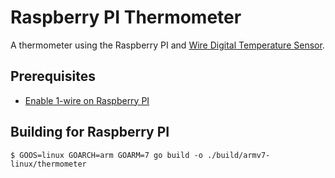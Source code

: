 # Raspberry PI Thermometer

A thermometer using the Raspberry PI and [Wire Digital Temperature Sensor](https://raspberry.piaustralia.com.au/products/1-wire-digital-temperature-sensor-for-raspberry-pi-unassembled-1m).

## Prerequisites

- [Enable 1-wire on Raspberry PI](https://www.raspberrypi-spy.co.uk/2018/02/enable-1-wire-interface-raspberry-pi/)

## Building for Raspberry PI

	$ GOOS=linux GOARCH=arm GOARM=7 go build -o ./build/armv7-linux/thermometer

